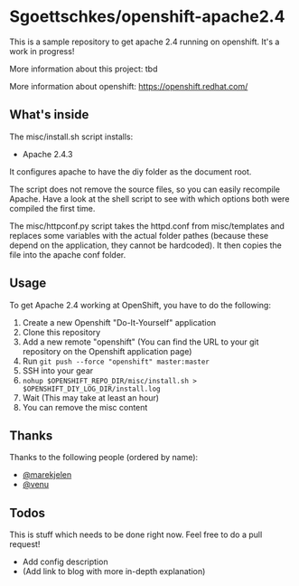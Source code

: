 Sgoettschkes/openshift-apache2.4
============================

This is a sample repository to get apache 2.4 running on openshift. It's a 
work in progress!

More information about this project: tbd

More information about openshift: https://openshift.redhat.com/

What's inside
-------------

The misc/install.sh script installs:

* Apache 2.4.3

It configures apache to have the diy folder as the document root.

The script does not remove the source files, so you can easily recompile 
Apache. Have a look at the shell script to see with which options
both were compiled the first time.

The misc/httpconf.py script takes the httpd.conf from misc/templates and
replaces some variables with the actual folder pathes (because these 
depend on the application, they cannot be hardcoded). It then copies
the file into the apache conf folder.

Usage
-----

To get Apache 2.4 working at OpenShift, you have to do the following:

1. Create a new Openshift "Do-It-Yourself" application
2. Clone this repository
3. Add a new remote "openshift" (You can find the URL to your git repository
   on the Openshift application page)
4. Run `git push --force "openshift" master:master`
5. SSH into your gear
6. `nohup $OPENSHIFT_REPO_DIR/misc/install.sh > $OPENSHIFT_DIY_LOG_DIR/install.log`
7. Wait (This may take at least an hour)
8. You can remove the misc content

Thanks
------

Thanks to the following people (ordered by name):

* [@marekjelen](https://github.com/marekjelen)
* [@venu](https://github.com/venu)

Todos
-----

This is stuff which needs to be done right now. Feel free to do a pull request!

* Add config description
* (Add link to blog with more in-depth explanation)
